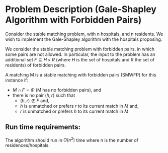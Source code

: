 # Problem Description (Gale-Shapley Algorithm with Forbidden Pairs)

Consider the stable matching problem, with n hospitals, and n residents. We wish
to implement the Gale-Shapley algorithm with the hospitals proposing.

We consider the stable matching problem with forbidden pairs, in which some pairs
are not allowed. In particular, the input to the problem has an additional set $F\subseteq H\times R$ (where H is the set of hospitals and R the set of residents) of forbidden pairs.

A matching M is a stable matching with forbidden pairs (SMWFP) for this instance if:

- $M\cap F=\Phi$ (M has no forbidden pairs), and
- there is no pair $(h,r)$ such that
  - $(h,r)\not\in F$ and,
  - $h$ is unmatched or prefers $r$ to its current match in $M$ and,
  - $r$ is unmatched or prefers $h$ to its current match in $M$

## Run time requirements:

The algorithm should run in $O(n^2)$ time where $n$ is the number of residences/hospitals.
